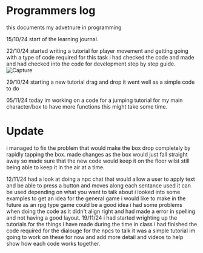 # Programmers log
this documents my advetnure in programming

15/10/24
start of the learning journal.

22/10/24
started writing a tutorial for player movement and getting going with a type of code required for this task i had checked the code and made and had checked into the code for development 
step by step guide.
![Capture](https://github.com/user-attachments/assets/9e4a8acd-064b-4ed0-9acb-ac2af2c41c00)

29/10/24
starting a new tutorial drag and drop it went well as a simple code to do 

05/11/24
today im working on a code for a jumping tutorial for my main character/box to have more functions
this might take some time.
# Update
i managed to fix the problem that would make the box drop completely by rapidly tapping the box.
made changes as the box would just fall straight away so made sure that the new code would keep it on the floor wilst still being able to keep it in the air at a time.

12/11/24
had a look at doing a npc chat that would allow a user to apply text and be able to press a button and moves along each sentance used it can be used depending on what you want to talk about
i looked into some examples to get an idea for the general game i would like to make in the future as an rpg type game could be a good idea
i had some problems when doing the code as it didn't align right and had made a error in spelling and not having a good layout.
19/11/24
i had started wrighting up the tutorials for the things i have made during the time in class i had finished the code required for the dialouge for the npcs to talk 
it was a simple tutorial im going to work on these for now and add more detail and videos to help show how each code works together.
